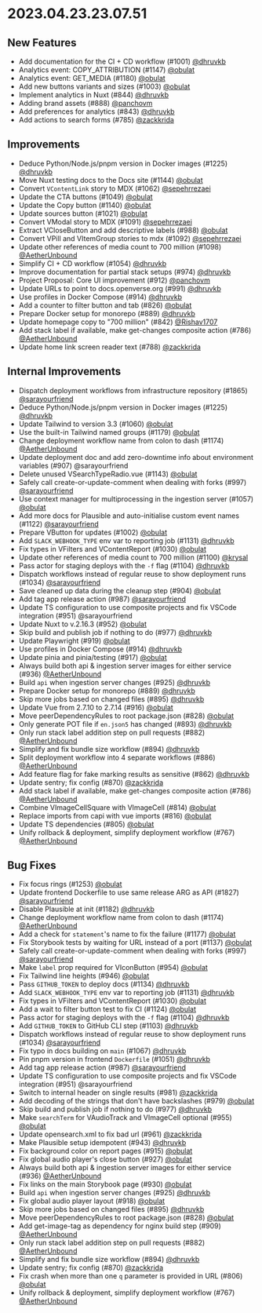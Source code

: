 # 2023.04.23.23.07.51

## New Features

- Add documentation for the CI + CD workflow (#1001)
  [@dhruvkb](https://github.com/dhruvkb)
- Analytics event: COPY_ATTRIBUTION (#1147) [@obulat](https://github.com/obulat)
- Analytics event: GET_MEDIA (#1180) [@obulat](https://github.com/obulat)
- Add new buttons variants and sizes (#1003)
  [@obulat](https://github.com/obulat)
- Implement analytics in Nuxt (#844) [@dhruvkb](https://github.com/dhruvkb)
- Adding brand assets (#888) [@panchovm](https://github.com/panchovm)
- Add preferences for analytics (#843) [@dhruvkb](https://github.com/dhruvkb)
- Add actions to search forms (#785) [@zackkrida](https://github.com/zackkrida)

## Improvements

- Deduce Python/Node.js/pnpm version in Docker images (#1225)
  [@dhruvkb](https://github.com/dhruvkb)
- Move Nuxt testing docs to the Docs site (#1144)
  [@obulat](https://github.com/obulat)
- Convert `VContentLink` story to MDX (#1062)
  [@sepehrrezaei](https://github.com/sepehrrezaei)
- Update the CTA buttons (#1049) [@obulat](https://github.com/obulat)
- Update the Copy button (#1140) [@obulat](https://github.com/obulat)
- Update sources button (#1021) [@obulat](https://github.com/obulat)
- Convert VModal story to MDX (#1091)
  [@sepehrrezaei](https://github.com/sepehrrezaei)
- Extract VCloseButton and add descriptive labels (#988)
  [@obulat](https://github.com/obulat)
- Convert VPill and VItemGroup stories to mdx (#1092)
  [@sepehrrezaei](https://github.com/sepehrrezaei)
- Update other references of media count to 700 million (#1098)
  [@AetherUnbound](https://github.com/AetherUnbound)
- Simplify CI + CD workflow (#1054) [@dhruvkb](https://github.com/dhruvkb)
- Improve documentation for partial stack setups (#974)
  [@dhruvkb](https://github.com/dhruvkb)
- Project Proposal: Core UI improvement (#912)
  [@panchovm](https://github.com/panchovm)
- Update URLs to point to docs.openverse.org (#991)
  [@dhruvkb](https://github.com/dhruvkb)
- Use profiles in Docker Compose (#914) [@dhruvkb](https://github.com/dhruvkb)
- Add a counter to filter button and tab (#826)
  [@obulat](https://github.com/obulat)
- Prepare Docker setup for monorepo (#889)
  [@dhruvkb](https://github.com/dhruvkb)
- Update homepage copy to "700 million" (#842)
  [@Rishav1707](https://github.com/Rishav1707)
- Add stack label if available, make get-changes composite action (#786)
  [@AetherUnbound](https://github.com/AetherUnbound)
- Update home link screen reader text (#788)
  [@zackkrida](https://github.com/zackkrida)

## Internal Improvements

- Dispatch deployment workflows from infrastructure repository (#1865)
  [@sarayourfriend](https://github.com/sarayourfriend)
- Deduce Python/Node.js/pnpm version in Docker images (#1225)
  [@dhruvkb](https://github.com/dhruvkb)
- Update Tailwind to version 3.3 (#1060) [@obulat](https://github.com/obulat)
- Use the built-in Tailwind named groups (#1179)
  [@obulat](https://github.com/obulat)
- Change deployment workflow name from colon to dash (#1174)
  [@AetherUnbound](https://github.com/AetherUnbound)
- Update deployment doc and add zero-downtime info about environment variables
  (#907) @sarayourfriend
- Delete unused VSearchTypeRadio.vue (#1143)
  [@obulat](https://github.com/obulat)
- Safely call create-or-update-comment when dealing with forks (#997)
  [@sarayourfriend](https://github.com/sarayourfriend)
- Use context manager for multiprocessing in the ingestion server (#1057)
  [@obulat](https://github.com/obulat)
- Add more docs for Plausible and auto-initialise custom event names (#1122)
  [@sarayourfriend](https://github.com/sarayourfriend)
- Prepare VButton for updates (#1002) [@obulat](https://github.com/obulat)
- Add `SLACK_WEBHOOK_TYPE` env var to reporting job (#1131)
  [@dhruvkb](https://github.com/dhruvkb)
- Fix types in VFilters and VContentReport (#1030)
  [@obulat](https://github.com/obulat)
- Update other references of media count to 700 million (#1100)
  [@krysal](https://github.com/krysal)
- Pass actor for staging deploys with the `-f` flag (#1104)
  [@dhruvkb](https://github.com/dhruvkb)
- Dispatch workflows instead of regular reuse to show deployment runs (#1034)
  [@sarayourfriend](https://github.com/sarayourfriend)
- Save cleaned up data during the cleanup step (#904)
  [@obulat](https://github.com/obulat)
- Add tag app release action (#987)
  [@sarayourfriend](https://github.com/sarayourfriend)
- Update TS configuration to use composite projects and fix VSCode integration
  (#951) @sarayourfriend
- Update Nuxt to v.2.16.3 (#952) [@obulat](https://github.com/obulat)
- Skip build and publish job if nothing to do (#977)
  [@dhruvkb](https://github.com/dhruvkb)
- Update Playwright (#919) [@obulat](https://github.com/obulat)
- Use profiles in Docker Compose (#914) [@dhruvkb](https://github.com/dhruvkb)
- Update pinia and pinia/testing (#917) [@obulat](https://github.com/obulat)
- Always build both api & ingestion server images for either service (#936)
  [@AetherUnbound](https://github.com/AetherUnbound)
- Build `api` when ingestion server changes (#925)
  [@dhruvkb](https://github.com/dhruvkb)
- Prepare Docker setup for monorepo (#889)
  [@dhruvkb](https://github.com/dhruvkb)
- Skip more jobs based on changed files (#895)
  [@dhruvkb](https://github.com/dhruvkb)
- Update Vue from 2.7.10 to 2.7.14 (#916) [@obulat](https://github.com/obulat)
- Move peerDependencyRules to root package.json (#828)
  [@obulat](https://github.com/obulat)
- Only generate POT file if `en.json5` has changed (#893)
  [@dhruvkb](https://github.com/dhruvkb)
- Only run stack label addition step on pull requests (#882)
  [@AetherUnbound](https://github.com/AetherUnbound)
- Simplify and fix bundle size workflow (#894)
  [@dhruvkb](https://github.com/dhruvkb)
- Split deployment workflow into 4 separate workflows (#886)
  [@AetherUnbound](https://github.com/AetherUnbound)
- Add feature flag for fake marking results as sensitive (#862)
  [@dhruvkb](https://github.com/dhruvkb)
- Update sentry; fix config (#870) [@zackkrida](https://github.com/zackkrida)
- Add stack label if available, make get-changes composite action (#786)
  [@AetherUnbound](https://github.com/AetherUnbound)
- Combine VImageCellSquare with VImageCell (#814)
  [@obulat](https://github.com/obulat)
- Replace imports from capi with vue imports (#816)
  [@obulat](https://github.com/obulat)
- Update TS dependencies (#805) [@obulat](https://github.com/obulat)
- Unify rollback & deployment, simplify deployment workflow (#767)
  [@AetherUnbound](https://github.com/AetherUnbound)

## Bug Fixes

- Fix focus rings (#1253) [@obulat](https://github.com/obulat)
- Update frontend Dockerfile to use same release ARG as API (#1827)
  [@sarayourfriend](https://github.com/sarayourfriend)
- Disable Plausible at init (#1182) [@dhruvkb](https://github.com/dhruvkb)
- Change deployment workflow name from colon to dash (#1174)
  [@AetherUnbound](https://github.com/AetherUnbound)
- Add a check for `statement`'s name to fix the failure (#1177)
  [@obulat](https://github.com/obulat)
- Fix Storybook tests by waiting for URL instead of a port (#1137)
  [@obulat](https://github.com/obulat)
- Safely call create-or-update-comment when dealing with forks (#997)
  [@sarayourfriend](https://github.com/sarayourfriend)
- Make `label` prop required for VIconButton (#954)
  [@obulat](https://github.com/obulat)
- Fix Tailwind line heights (#946) [@obulat](https://github.com/obulat)
- Pass `GITHUB_TOKEN` to deploy docs (#1134)
  [@dhruvkb](https://github.com/dhruvkb)
- Add `SLACK_WEBHOOK_TYPE` env var to reporting job (#1131)
  [@dhruvkb](https://github.com/dhruvkb)
- Fix types in VFilters and VContentReport (#1030)
  [@obulat](https://github.com/obulat)
- Add a wait to filter button test to fix CI (#1124)
  [@obulat](https://github.com/obulat)
- Pass actor for staging deploys with the `-f` flag (#1104)
  [@dhruvkb](https://github.com/dhruvkb)
- Add `GITHUB_TOKEN` to GitHub CLI step (#1103)
  [@dhruvkb](https://github.com/dhruvkb)
- Dispatch workflows instead of regular reuse to show deployment runs (#1034)
  [@sarayourfriend](https://github.com/sarayourfriend)
- Fix typo in docs building on `main` (#1067)
  [@dhruvkb](https://github.com/dhruvkb)
- Pin pnpm version in frontend `Dockerfile` (#1051)
  [@dhruvkb](https://github.com/dhruvkb)
- Add tag app release action (#987)
  [@sarayourfriend](https://github.com/sarayourfriend)
- Update TS configuration to use composite projects and fix VSCode integration
  (#951) @sarayourfriend
- Switch to internal header on single results (#981)
  [@zackkrida](https://github.com/zackkrida)
- Add decoding of the strings that don't have backslashes (#979)
  [@obulat](https://github.com/obulat)
- Skip build and publish job if nothing to do (#977)
  [@dhruvkb](https://github.com/dhruvkb)
- Make `searchTerm` for VAudioTrack and VImageCell optional (#955)
  [@obulat](https://github.com/obulat)
- Update opensearch.xml to fix bad url (#961)
  [@zackkrida](https://github.com/zackkrida)
- Make Plausible setup idempotent (#943) [@dhruvkb](https://github.com/dhruvkb)
- Fix background color on report pages (#915)
  [@obulat](https://github.com/obulat)
- Fix global audio player's close button (#927)
  [@obulat](https://github.com/obulat)
- Always build both api & ingestion server images for either service (#936)
  [@AetherUnbound](https://github.com/AetherUnbound)
- Fix links on the main Storybook page (#930)
  [@obulat](https://github.com/obulat)
- Build `api` when ingestion server changes (#925)
  [@dhruvkb](https://github.com/dhruvkb)
- Fix global audio player layout (#918) [@obulat](https://github.com/obulat)
- Skip more jobs based on changed files (#895)
  [@dhruvkb](https://github.com/dhruvkb)
- Move peerDependencyRules to root package.json (#828)
  [@obulat](https://github.com/obulat)
- Add get-image-tag as dependency for nginx build step (#909)
  [@AetherUnbound](https://github.com/AetherUnbound)
- Only run stack label addition step on pull requests (#882)
  [@AetherUnbound](https://github.com/AetherUnbound)
- Simplify and fix bundle size workflow (#894)
  [@dhruvkb](https://github.com/dhruvkb)
- Update sentry; fix config (#870) [@zackkrida](https://github.com/zackkrida)
- Fix crash when more than one `q` parameter is provided in URL (#806)
  [@obulat](https://github.com/obulat)
- Unify rollback & deployment, simplify deployment workflow (#767)
  [@AetherUnbound](https://github.com/AetherUnbound)
